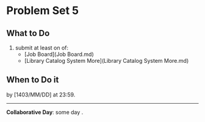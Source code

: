 # Problem Set 5



## What to Do
1. submit at least on of:
	- [Job Board](Job Board.md)
	- [Library Catalog System More](Library Catalog System More.md)
## When to Do it

by [1403/MM/DD] at 23:59.

---

**Collaborative Day**: some day .
